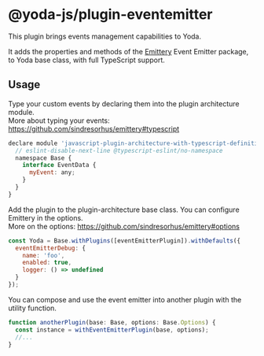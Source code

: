 # @yoda-js/plugin-eventemitter

This plugin brings events management capabilities to Yoda.

It adds the properties and methods of the [Emittery](https://github.com/sindresorhus/emittery) Event Emitter package, to Yoda base class, with full TypeScript support.

## Usage

Type your custom events by declaring them into the plugin architecture module.  
More about typing your events: <https://github.com/sindresorhus/emittery#typescript>

```js
declare module 'javascript-plugin-architecture-with-typescript-definitions' {
  // eslint-disable-next-line @typescript-eslint/no-namespace
  namespace Base {
    interface EventData {
      myEvent: any;
    }
  }
}
```

Add the plugin to the plugin-architecture base class. You can configure Emittery in the options.  
More on the options: <https://github.com/sindresorhus/emittery#options>
```js
const Yoda = Base.withPlugins([eventEmitterPlugin]).withDefaults({
  eventEmitterDebug: {
    name: 'foo',
    enabled: true,
    logger: () => undefined
  }
});
```

You can compose and use the event emitter into another plugin with the utility function.  
```js
function anotherPlugin(base: Base, options: Base.Options) {
  const instance = withEventEmitterPlugin(base, options);
  //...
}
```